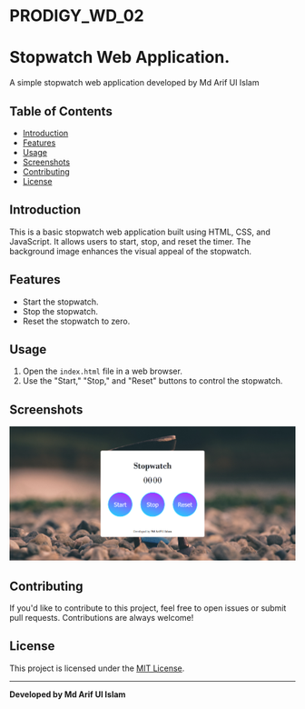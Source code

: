 # PRODIGY_WD_02
# Stopwatch Web Application.

A simple stopwatch web application developed by Md Arif Ul Islam

## Table of Contents
- [Introduction](#introduction)
- [Features](#features)
- [Usage](#usage)
- [Screenshots](#screenshots)
- [Contributing](#contributing)
- [License](#license)

## Introduction
This is a basic stopwatch web application built using HTML, CSS, and JavaScript. It allows users to start, stop, and reset the timer. The background image enhances the visual appeal of the stopwatch.

## Features
- Start the stopwatch.
- Stop the stopwatch.
- Reset the stopwatch to zero.

## Usage
1. Open the `index.html` file in a web browser.
2. Use the "Start," "Stop," and "Reset" buttons to control the stopwatch.

## Screenshots
![Stopwatch Screenshot](StopwatchSS.png)

## Contributing
If you'd like to contribute to this project, feel free to open issues or submit pull requests. Contributions are always welcome!

## License
This project is licensed under the [MIT License](LICENSE).

---

**Developed by Md Arif Ul Islam**
